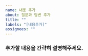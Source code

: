 ```yaml
---
name: 내용 추가
about: 질문과 답변 추가
title: ""
labels: "[내용추가]"
assignees: ""
---
```


### 추가할 내용을 간략히 설명해주세요.
